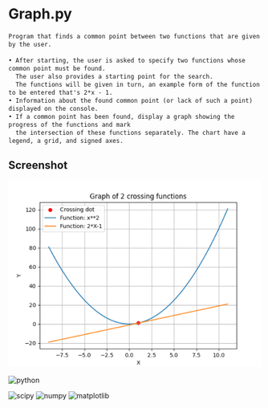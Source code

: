 
# Graph.py

    

    Program that finds a common point between two functions that are given by the user.

    • After starting, the user is asked to specify two functions whose common point must be found. 
      The user also provides a starting point for the search. 
      The functions will be given in turn, an example form of the function to be entered that's 2*x - 1.
    • Information about the found common point (or lack of such a point) displayed on the console.
    • If a common point has been found, display a graph showing the progress of the functions and mark
      the intersection of these functions separately. The chart have a legend, a grid, and signed axes.
## Screenshot

![App Screenshot](img.PNG)



![python](https://img.shields.io/badge/Python-3776AB.svg?style=flat&logo=python&logoColor=white) 

![scipy](https://img.shields.io/badge/scipy-8A2E2)
![numpy](https://img.shields.io/badge/numpy-8A2BE2)
![matplotlib](https://img.shields.io/badge/matplotlib-132BE2)
